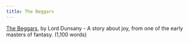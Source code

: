```yaml
---
title: The Beggars
---
```

[The Beggars], by Lord Dunsany - A story about joy, from one of the early
masters of fantasy. (1,100 words)

[The Beggars]: https://donkirkby.github.io/book-blender/the-beggars.pdf
